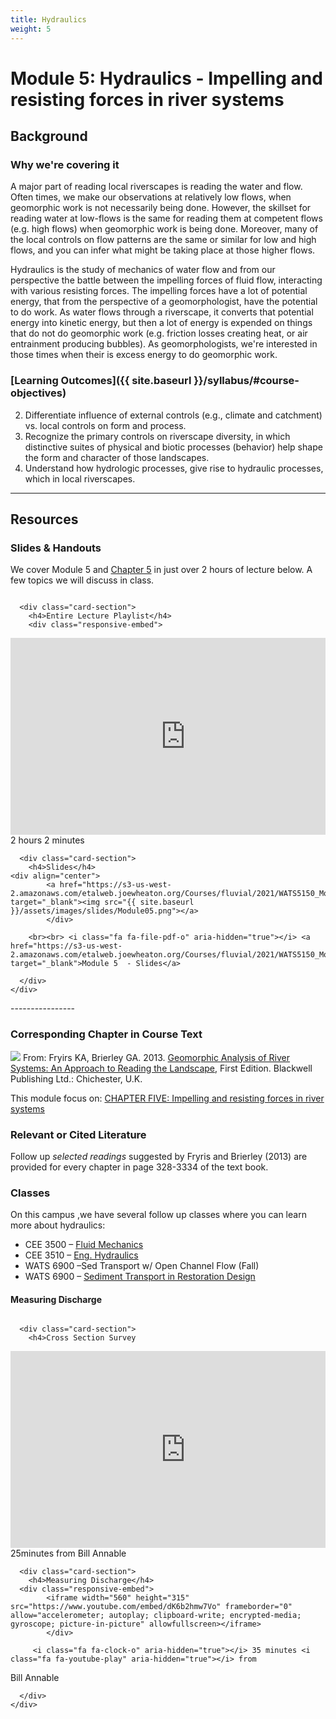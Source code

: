 ```yaml
---
title: Hydraulics
weight: 5
---
```

# Module 5: Hydraulics - Impelling and resisting forces in river systems

## Background

### Why we're covering it
A major part of reading local riverscapes is reading the water and flow. Often times, we make our observations at relatively low flows, when geomorphic work is not necessarily being done. However, the skillset for reading water at low-flows is the same for reading them at competent flows (e.g. high flows) when geomorphic work is being done. Moreover, many of the local controls on flow patterns are the same or similar for low and high flows, and you can infer what might be taking place at those higher flows.

Hydraulics is the study of mechanics of water flow and from our perspective the battle between the impelling forces of fluid flow, interacting with various resisting forces. The impelling forces have a lot of potential energy, that from the perspective of a geomorphologist, have the potential to do work. As water flows through a riverscape, it converts that potential energy into kinetic energy, but then a lot of energy is expended on things that do not do geomorphic work (e.g. friction losses creating heat, or air entrainment producing bubbles). As geomorphologists, we're interested in those  times when their is excess energy to do geomorphic work. 

### [Learning Outcomes]({{ site.baseurl }}/syllabus/#course-objectives)

2. Differentiate influence of external controls (e.g., climate and catchment) vs. local controls on form and process. 
4. Recognize the primary controls on riverscape diversity, in which distinctive suites of physical and biotic processes (behavior) help shape the form and character of those landscapes. 
5. Understand how hydrologic processes, give rise to hydraulic processes, which in local riverscapes.


------

## Resources

### Slides & Handouts
We cover Module 5 and [Chapter 5](https://ebookcentral-proquest-com.dist.lib.usu.edu/lib/usu/reader.action?docID=1032536&ppg=81)  in just over 2 hours of lecture below. A few topics we will discuss in class. 

<div class="row small-up-2 medium-up-2">


  <div class="column">
    <div class="card">


      <div class="card-section">
        <h4>Entire Lecture Playlist</h4>
        <div class="responsive-embed"> 

<iframe width="560" height="315" src="https://www.youtube.com/embed/videoseries?list=PL0ZiZg4rilzLzW6YCSOAcuXv7k3wNRQvz" frameborder="0" allow="autoplay; encrypted-media" allowfullscreen></iframe>
<br>


</div>
<i class="fa fa-clock-o" aria-hidden="true"></i> 2 hours 2 minutes <i class="fa fa-youtube-play" aria-hidden="true"></i>
      </div>
    </div>
  </div>

  <div class="column">
    <div class="card">


      <div class="card-section">
        <h4>Slides</h4>
    <div align="center">
        	<a href="https://s3-us-west-2.amazonaws.com/etalweb.joewheaton.org/Courses/fluvial/2021/WATS5150_Module_05_Hydraulics.pdf" target="_blank"><img src="{{ site.baseurl }}/assets/images/slides/Module05.png"></a>
        	</div>
        
        <br><br> <i class="fa fa-file-pdf-o" aria-hidden="true"></i> <a href="https://s3-us-west-2.amazonaws.com/etalweb.joewheaton.org/Courses/fluvial/2021/WATS5150_Module_05_Hydraulics.pdf" target="_blank">Module 5  - Slides</a>
        
      </div>
    </div>

  </div>
</div>
----------------

### Corresponding Chapter in Course Text
<a href="https://www.wiley.com/en-au/Geomorphic+Analysis+of+River+Systems%3A+An+Approach+to+Reading+the+Landscape-p-9781405192743"><img class="float-right" src="{{ site.baseurl }}/assets/images/covers/ReadingLandscape.png"></a>  From:
Fryirs KA, Brierley GA. 2013. [Geomorphic Analysis of River Systems: An Approach to Reading the Landscape](https://www.wiley.com/en-au/Geomorphic+Analysis+of+River+Systems%3A+An+Approach+to+Reading+the+Landscape-p-9781405192743), First Edition.  Blackwell Publishing Ltd.: Chichester, U.K.

This module focus on: [CHAPTER FIVE: Impelling and resisting forces in river systems](https://ebookcentral-proquest-com.dist.lib.usu.edu/lib/usu/reader.action?docID=1032536&ppg=81)



### Relevant or Cited Literature
Follow up *selected readings* suggested by Fryris and Brierley (2013) are provided for every chapter in page 328-3334 of the text book. 

###  Classes

On this campus ,we have several follow up classes where you can learn more about hydraulics:
- CEE 3500 – [Fluid Mechanics](https://catalog.usu.edu/preview_course_nopop.php?catoid=12&coid=88370)
- CEE 3510 – [Eng. Hydraulics](https://catalog.usu.edu/preview_course_nopop.php?catoid=12&coid=88371)
- WATS  6900 –Sed Transport w/ Open Channel Flow (Fall)
- WATS 6900 – [Sediment Transport in Restoration Design](https://qcnr.usu.edu/courses/sediment_transport?_ga=2.81523679.997753614.1612541789-2075134736.1603320200)


#### Measuring Discharge

<div class="row small-up-2 medium-up-2">


  <div class="column">
    <div class="card">


      <div class="card-section">
        <h4>Cross Section Survey
</h4>
        <div class="responsive-embed"> 

<iframe width="560" height="315" src="https://www.youtube.com/embed/0c83YDo01ck" frameborder="0" allow="accelerometer; autoplay; clipboard-write; encrypted-media; gyroscope; picture-in-picture" allowfullscreen></iframe>
<br>


</div>
<i class="fa fa-clock-o" aria-hidden="true"></i> 25minutes <i class="fa fa-youtube-play" aria-hidden="true"></i> from 
Bill Annable
      </div>
    </div>
  </div>

  <div class="column">
    <div class="card">


      <div class="card-section">
        <h4>Measuring Discharge</h4>
      <div class="responsive-embed"> 
        	<iframe width="560" height="315" src="https://www.youtube.com/embed/dK6b2hmw7Vo" frameborder="0" allow="accelerometer; autoplay; clipboard-write; encrypted-media; gyroscope; picture-in-picture" allowfullscreen></iframe>
        	</div>
        
         <i class="fa fa-clock-o" aria-hidden="true"></i> 35 minutes <i class="fa fa-youtube-play" aria-hidden="true"></i> from 
Bill Annable
        
      </div>
    </div>

  </div>
</div>
